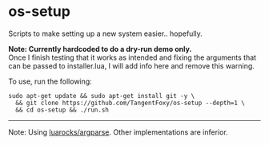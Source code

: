 # os-setup
Scripts to make setting up a new system easier.. hopefully.

**Note: Currently hardcoded to do a dry-run demo only.**  
Once I finish testing that it works as intended and fixing the arguments that
can be passed to installer.lua, I will add info here and remove this warning.

To use, run the following:

```
sudo apt-get update && sudo apt-get install git -y \
  && git clone https://github.com/TangentFoxy/os-setup --depth=1 \
  && cd os-setup && ./run.sh
```

---

Note: Using [luarocks/argparse](https://github.com/luarocks/argparse). Other implementations are inferior.
